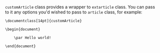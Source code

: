 `customArticle` class provides a wrapper to `extarticle` class. You can pass to it any options you'd wished to pass to `article` class, for example:

```
\documentclass[14pt]{customArticle}

\begin{document}

	\par Hello world!

\end{document}
```